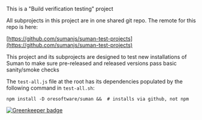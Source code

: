 This is a "Build verification testing" project

All subprojects in this project are in one shared git repo.
The remote for this repo is here:

[https://github.com/sumanjs/suman-test-projects](https://github.com/sumanjs/suman-test-projects)

This project and its subprojects are designed to test new installations of Suman to make sure
pre-released and released versions pass basic sanity/smoke checks

The `test-all.js` file at the root has its dependencies populated by the 
following command in `test-all.sh`:

```
npm install -D oresoftware/suman &&  # installs via github, not npm
```

[![Greenkeeper badge](https://badges.greenkeeper.io/sumanjs/suman-test-projects.svg)](https://greenkeeper.io/)